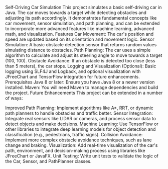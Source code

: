 Self-Driving Car Simulation
This project simulates a basic self-driving car in Java. The car moves towards a target while detecting obstacles and adjusting its path accordingly. It demonstrates fundamental concepts like car movement, sensor simulation, and path planning, and can be extended to incorporate more advanced features like machine learning, advanced math, and visualization.
Features
Car Movement: The car's position and speed are updated based on its orientation and movement logic.
Sensor Simulation: A basic obstacle detection sensor that returns random values simulating distance to obstacles.
Path Planning: The car uses a simple algorithm to calculate and adjust its steering angle to move towards a target (100, 100).
Obstacle Avoidance: If an obstacle is detected too close (less than 5 meters), the car stops.
Logging and Visualization (Optional): Basic logging using SLF4J and Logback, and optional visualization with JFreeChart and TensorFlow integration for future enhancements.
Prerequisites
Java 8 or later: Ensure you have Java 8 or a newer version installed.
Maven: You will need Maven to manage dependencies and build the project.
Future Enhancements
This project can be extended in a number of ways:

Improved Path Planning: Implement algorithms like A*, RRT, or dynamic path planners to handle obstacles and traffic better.
Sensor Integration: Integrate real sensors like LIDAR or cameras, and process sensor data to detect objects and make decisions.
Machine Learning: Use TensorFlow or other libraries to integrate deep learning models for object detection and classification (e.g., pedestrians, traffic signs).
Collision Avoidance: Implement more complex obstacle avoidance techniques, such as lane change and braking.
Visualization: Add real-time visualization of the car's path, environment, and decision-making process using libraries like JFreeChart or JavaFX.
Unit Testing: Write unit tests to validate the logic of the Car, Sensor, and PathPlanner classes.
